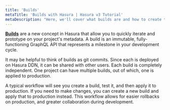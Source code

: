 ```yaml
---
title: 'Builds'
metaTitle: 'Builds with Hasura | Hasura v3 Tutorial'
metaDescription: "Here, we'll cover what builds are and how to create them in Hasura v3."
---
```


[**Builds**](https://hasura.io/docs/3.0/latest/ci-cd/builds/) are a new concept in Hasura that allow you to quickly
iterate and prototype on your project's metadata. A build is an immutable, fully-functioning GraphQL API that represents
a milestone in your development cycle.

It may be helpful to think of builds as git commits. Since each is deployed on Hasura DDN, it can be shared with other
users. Each build is completely independent. One project can have multiple builds, out of which, one is applied to
production.

A typical workflow will see you create a build, test it, and then apply it to production. If you need to make changes,
you can create a new build and apply that to production instead. This workflow allows for easier rollbacks on
production, and greater collaboration during development.
